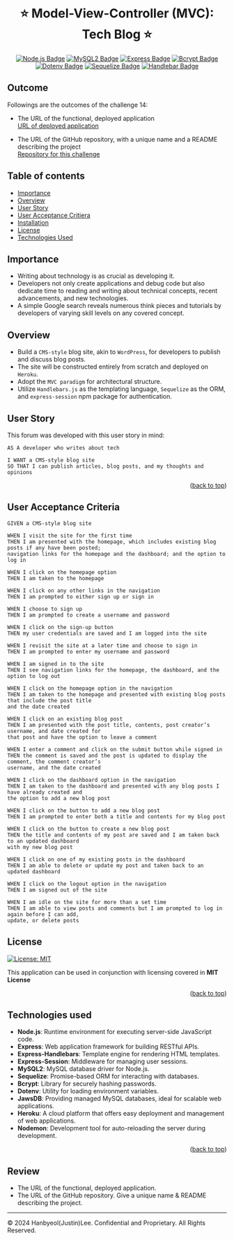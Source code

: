 <a ID="readme-top"></a>

<div align="center">

# ⭐ Model-View-Controller (MVC): Tech Blog ⭐

[![Node.js Badge](https://img.shields.io/badge/Node.js-393?style=for-the-badge&logo=nodedotjs&logoColor=fff)](https://nodejs.org/en)
[![MySQL2 Badge](https://img.shields.io/badge/MySQL-005C84?style=for-the-badge&logo=mysql&logoColor=white)](https://www.mysql.com/)
[![Express Badge](https://img.shields.io/badge/Express-000?style=for-the-badge&logo=express&logoColor=white)](https://expressjs.com/)
[![Bcrypt Badge](https://img.shields.io/badge/Bcrypt-338?style=for-the-badge&logo=javascript&logoColor=white)](https://www.npmjs.com/package/bcrypt)
[![Dotenv Badge](https://img.shields.io/badge/Dotenv-000?style=for-the-badge&logo=javascript&logoColor=white)](https://www.npmjs.com/package/dotenv)
[![Sequelize Badge](https://img.shields.io/badge/Sequelize-52B0E7?style=for-the-badge&logo=Sequelize&logoColor=white)](https://www.npmjs.com/package/sequelize)
[![Handlebar Badge](https://img.shields.io/badge/Handlebars%20js-f0772b?style=for-the-badge&logo=handlebarsdotjs&logoColor=black)](https://www.npmjs.com/package/handlebars)

</div>

## Outcome <a ID="outcome"></a>

Followings are the outcomes of the challenge 14:

* The URL of the functional, deployed application </br>
[URL of deployed application](https://dashboard.heroku.com/apps/polar-journey-77005) </br>

* The URL of the GitHub repository, with a unique name and a README describing the project </br>
[Repository for this challenge](https://github.com/justinsta624/MVCTechSavvy)

## Table of contents

- [Importance](#importance)
- [Overview](#overview)
- [User Story](#user-story)
- [User Acceptance Critiera](#user-acceptance-criteria)
- [Installation](#installation)
- [License](#license)
- [Technologies Used](#technologies-used)

## Importance <a ID="importance"></a>

* Writing about technology is as crucial as developing it.
* Developers not only create applications and debug code but also dedicate time to reading and writing about technical concepts, recent advancements, and new technologies.
* A simple Google search reveals numerous think pieces and tutorials by developers of varying skill levels on any covered concept.

## Overview <a ID="overview"></a>

* Build a `CMS-style` blog site, akin to `WordPress`, for developers to publish and discuss blog posts.
* The site will be constructed entirely from scratch and deployed on `Heroku`.
* Adopt the `MVC paradigm` for architectural structure.
* Utilize `Handlebars.js` as the templating language, `Sequelize` as the ORM, and `express-session` npm package for authentication.

## User Story <a ID="user-story"></a>

This forum was developed with this user story in mind:

```
AS A developer who writes about tech

I WANT a CMS-style blog site
SO THAT I can publish articles, blog posts, and my thoughts and opinions
```
<p align="right">(<a href="#readme-top">back to top</a>)</p>

## User Acceptance Criteria <a ID="user-acceptance-criteria"></a>

```
GIVEN a CMS-style blog site

WHEN I visit the site for the first time
THEN I am presented with the homepage, which includes existing blog posts if any have been posted;
navigation links for the homepage and the dashboard; and the option to log in

WHEN I click on the homepage option
THEN I am taken to the homepage

WHEN I click on any other links in the navigation
THEN I am prompted to either sign up or sign in

WHEN I choose to sign up
THEN I am prompted to create a username and password

WHEN I click on the sign-up button
THEN my user credentials are saved and I am logged into the site

WHEN I revisit the site at a later time and choose to sign in
THEN I am prompted to enter my username and password

WHEN I am signed in to the site
THEN I see navigation links for the homepage, the dashboard, and the option to log out

WHEN I click on the homepage option in the navigation
THEN I am taken to the homepage and presented with existing blog posts that include the post title
and the date created

WHEN I click on an existing blog post
THEN I am presented with the post title, contents, post creator’s username, and date created for
that post and have the option to leave a comment

WHEN I enter a comment and click on the submit button while signed in
THEN the comment is saved and the post is updated to display the comment, the comment creator’s
username, and the date created

WHEN I click on the dashboard option in the navigation
THEN I am taken to the dashboard and presented with any blog posts I have already created and
the option to add a new blog post

WHEN I click on the button to add a new blog post
THEN I am prompted to enter both a title and contents for my blog post

WHEN I click on the button to create a new blog post
THEN the title and contents of my post are saved and I am taken back to an updated dashboard
with my new blog post

WHEN I click on one of my existing posts in the dashboard
THEN I am able to delete or update my post and taken back to an updated dashboard

WHEN I click on the logout option in the navigation
THEN I am signed out of the site

WHEN I am idle on the site for more than a set time
THEN I am able to view posts and comments but I am prompted to log in again before I can add,
update, or delete posts

```

## License <a ID="license"></a>

[![License: MIT](https://img.shields.io/badge/License-MIT-yellow.svg)](https://opensource.org/licenses/MIT)

This application can be used in conjunction with licensing covered in  <b>MIT License</b>

<p align="right">(<a href="#readme-top">back to top</a>)</p>

## Technologies used <a ID="technologies-used"></a>

- **Node.js**: Runtime environment for executing server-side JavaScript code.
- **Express**: Web application framework for building RESTful APIs.
- **Express-Handlebars**: Template engine for rendering HTML templates.
- **Express-Session**: Middleware for managing user sessions.
- **MySQL2**: MySQL database driver for Node.js.
- **Sequelize**: Promise-based ORM for interacting with databases.
- **Bcrypt**: Library for securely hashing passwords.
- **Dotenv**: Utility for loading environment variables.
- **JawsDB**: Providing managed MySQL databases, ideal for scalable web applications.
- **Heroku**: A cloud platform that offers easy deployment and management of web applications.
- **Nodemon**: Development tool for auto-reloading the server during development.

<p align="right">(<a href="#readme-top">back to top</a>)</p>

## Review

* The URL of the functional, deployed application.
* The URL of the GitHub repository. Give a unique name & README describing the project.

---

© 2024 Hanbyeol(Justin)Lee. Confidential and Proprietary. All Rights Reserved.
